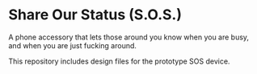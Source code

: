 # Share Our Status (S.O.S.)

A phone accessory that lets those around you know when you are busy, and when you are just fucking around.

This repository includes design files for the prototype SOS device.
